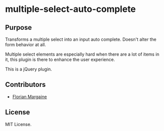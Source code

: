 multiple-select-auto-complete
===

Purpose
---

Transforms a multiple select into an input auto complete. Doesn't alter the form
behavior at all.

Multiple select elements are especially hard when there are a lot of items in it,
this plugin is there to enhance the user experience.

This is a jQuery plugin.

Contributors
---

- [Florian Margaine](http://margaine.com)

License
---

MIT License.
